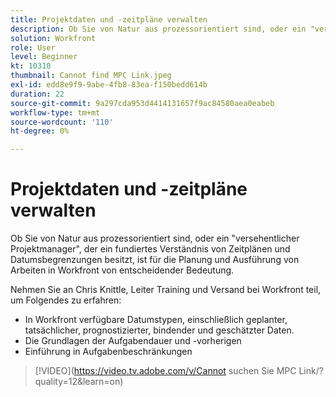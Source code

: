 ```yaml
---
title: Projektdaten und -zeitpläne verwalten
description: Ob Sie von Natur aus prozessorientiert sind, oder ein "versehentlicher Projektmanager", der ein fundiertes Verständnis von Zeitplänen und Datumsbegrenzungen besitzt, ist für die Planung und Ausführung von Arbeiten in Workfront von entscheidender Bedeutung.
solution: Workfront
role: User
level: Beginner
kt: 10310
thumbnail: Cannot find MPC Link.jpeg
exl-id: edd8e9f9-9abe-4fb8-83ea-f150bedd614b
duration: 22
source-git-commit: 9a297cda953d4414131657f9ac84580aea0eabeb
workflow-type: tm+mt
source-wordcount: '110'
ht-degree: 0%

---
```


# Projektdaten und -zeitpläne verwalten

Ob Sie von Natur aus prozessorientiert sind, oder ein &quot;versehentlicher Projektmanager&quot;, der ein fundiertes Verständnis von Zeitplänen und Datumsbegrenzungen besitzt, ist für die Planung und Ausführung von Arbeiten in Workfront von entscheidender Bedeutung.

Nehmen Sie an Chris Knittle, Leiter Training und Versand bei Workfront teil, um Folgendes zu erfahren:

* In Workfront verfügbare Datumstypen, einschließlich geplanter, tatsächlicher, prognostizierter, bindender und geschätzter Daten.
* Die Grundlagen der Aufgabendauer und -vorherigen
* Einführung in Aufgabenbeschränkungen

>[!VIDEO](https://video.tv.adobe.com/v/Cannot suchen Sie MPC Link/?quality=12&amp;learn=on)
